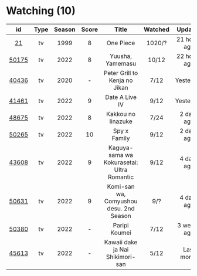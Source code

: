 # Watching (10)

|                      id                      | Type | Season | Score |                    Title                   | Watched |    Updated   | Start date |
| :------------------------------------------: | :--: | :----: | :---: | :----------------------------------------: | :-----: | :----------: | :--------: |
|    [21](https://myanimelist.net/anime/21)    |  tv  |  1999  |   8   |                  One Piece                 |  1020/? | 21 hours ago | 01/01/2014 |
| [50175](https://myanimelist.net/anime/50175) |  tv  |  2022  |   8   |              Yuusha, Yamemasu              |  10/12  | 22 hours ago | 04/06/2022 |
| [40436](https://myanimelist.net/anime/40436) |  tv  |  2020  |   -   |        Peter Grill to Kenja no Jikan       |   7/12  |   Yesterday  | 05/13/2022 |
| [41461](https://myanimelist.net/anime/41461) |  tv  |  2022  |   9   |               Date A Live IV               |   9/12  |   Yesterday  | 04/08/2022 |
| [48675](https://myanimelist.net/anime/48675) |  tv  |  2022  |   8   |             Kakkou no Iinazuke             |   7/24  |  2 days ago  | 04/25/2022 |
| [50265](https://myanimelist.net/anime/50265) |  tv  |  2022  |   10  |                Spy x Family                |   9/12  |  2 days ago  | 04/09/2022 |
| [43608](https://myanimelist.net/anime/43608) |  tv  |  2022  |   9   | Kaguya-sama wa Kokurasetai: Ultra Romantic |   9/12  |  4 days ago  | 04/09/2022 |
| [50631](https://myanimelist.net/anime/50631) |  tv  |  2022  |   9   |   Komi-san wa, Comyushou desu. 2nd Season  |   9/?   |  4 days ago  | 04/07/2022 |
| [50380](https://myanimelist.net/anime/50380) |  tv  |  2022  |   -   |                Paripi Koumei               |   7/12  |  3 weeks ago | 05/01/2022 |
| [45613](https://myanimelist.net/anime/45613) |  tv  |  2022  |   -   |      Kawaii dake ja Nai Shikimori-san      |   5/12  |  Last month  | 04/10/2022 |